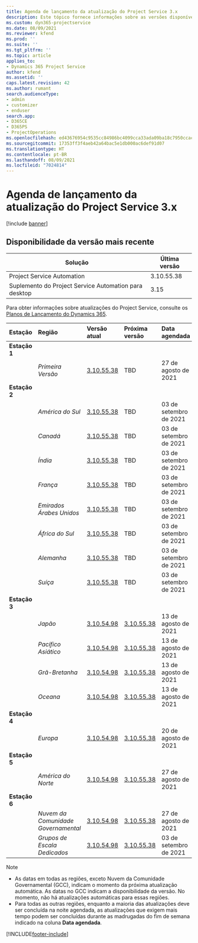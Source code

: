 ```yaml
---
title: Agenda de lançamento da atualização do Project Service 3.x
description: Este tópico fornece informações sobre as versões disponíveis e futuras do Dynamics 365 Project Service Automation.
ms.custom: dyn365-projectservice
ms.date: 08/09/2021
ms.reviewer: kfend
ms.prod: ''
ms.suite: ''
ms.tgt_pltfrm: ''
ms.topic: article
applies_to:
- Dynamics 365 Project Service
author: kfend
ms.assetid: ''
caps.latest.revision: 42
ms.author: rumant
search.audienceType:
- admin
- customizer
- enduser
search.app:
- D365CE
- D365PS
- ProjectOperations
ms.openlocfilehash: ed43676954c9535cc84986bc4099cca33ada09ba18c7950ccacb0dec575d0636
ms.sourcegitcommit: 17353ff3f4aeb42a64bac5e1db000ac6def91d07
ms.translationtype: HT
ms.contentlocale: pt-BR
ms.lasthandoff: 08/09/2021
ms.locfileid: "7024814"
---
```

# <a name="update-release-schedule-for-project-service-3x"></a>Agenda de lançamento da atualização do Project Service 3.x

[!include [banner](../includes/psa-now-project-operations.md)]

## <a name="latest-version-availability"></a>Disponibilidade da versão mais recente

| Solução  | Última versão |
|-------|----|
| Project Service Automation    | 3.10.55.38 |
| Suplemento do Project Service Automation para desktop                | 3.15          |

Para obter informações sobre atualizações do Project Service, consulte os [Planos de Lançamento do Dynamics 365](/dynamics365/release-plans/). 

| Estação  | Região | Versão atual | Próxima versão |  Data agendada
| :---   | :---   | :---   | :---   |:---   |         
|<strong>Estação 1</strong> | |  |  | |
| | <i>Primeira Versão</i> | [3.10.55.38](whats-new-ur-34.md) | TBD | 27 de agosto de 2021
|<strong>Estação 2</strong> | |  |  | |
| | <i>América do Sul</i> | [3.10.55.38](whats-new-ur-34.md) | TBD | 03 de setembro de 2021
| | <i>Canadá</i> | [3.10.55.38](whats-new-ur-34.md) | TBD | 03 de setembro de 2021
| | <i>Índia</i> | [3.10.55.38](whats-new-ur-34.md) | TBD | 03 de setembro de 2021
| | <i>França</i> | [3.10.55.38](whats-new-ur-34.md) | TBD | 03 de setembro de 2021
| | <i>Emirados Árabes Unidos</i> | [3.10.55.38](whats-new-ur-34.md) | TBD | 03 de setembro de 2021
| | <i>África do Sul</i> | [3.10.55.38](whats-new-ur-34.md) | TBD | 03 de setembro de 2021
| | <i>Alemanha</i> | [3.10.55.38](whats-new-ur-34.md) | TBD | 03 de setembro de 2021
| | <i>Suíça</i> | [3.10.55.38](whats-new-ur-34.md) | TBD | 03 de setembro de 2021
|<strong>Estação 3</strong> | |  |  | |
| | <i>Japão</i> | [3.10.54.98](whats-new-ur-33.md) | [3.10.55.38](whats-new-ur-34.md) | 13 de agosto de 2021
| | <i>Pacífico Asiático</i> | [3.10.54.98](whats-new-ur-33.md) | [3.10.55.38](whats-new-ur-34.md) | 13 de agosto de 2021
| | <i>Grã-Bretanha</i> | [3.10.54.98](whats-new-ur-33.md) | [3.10.55.38](whats-new-ur-34.md) | 13 de agosto de 2021
| | <i>Oceana</i> | [3.10.54.98](whats-new-ur-33.md) | [3.10.55.38](whats-new-ur-34.md) | 13 de agosto de 2021
|<strong>Estação 4</strong> | |  |  | |
| | <i>Europa</i> | [3.10.54.98](whats-new-ur-33.md) | [3.10.55.38](whats-new-ur-34.md) | 20 de agosto de 2021
|<strong>Estação 5</strong> | |  |  | |
| | <i>América do Norte</i> | [3.10.54.98](whats-new-ur-33.md) | [3.10.55.38](whats-new-ur-34.md) | 27 de agosto de 2021
|<strong>Estação 6</strong> | |  |  | |
| | <i>Nuvem da Comunidade Governamental</i> | [3.10.54.98](whats-new-ur-33.md) | [3.10.55.38](whats-new-ur-34.md) | 27 de agosto de 2021
| | <i>Grupos de Escala Dedicados</i> | [3.10.54.98](whats-new-ur-33.md) | [3.10.55.38](whats-new-ur-34.md) | 03 de setembro de 2021

>[!Note]
> - As datas em todas as regiões, exceto Nuvem da Comunidade Governamental (GCC), indicam o momento da próxima atualização automática. As datas no GCC indicam a disponibilidade da versão. No momento, não há atualizações automáticas para essas regiões.
> - Para todas as outras regiões, enquanto a maioria das atualizações deve ser concluída na noite agendada, as atualizações que exigem mais tempo podem ser concluídas durante as madrugadas do fim de semana indicado na coluna **Data agendada**.


[!INCLUDE[footer-include](../includes/footer-banner.md)]

